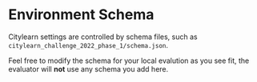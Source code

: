 # Environment Schema

Citylearn settings are controlled by schema files, such as `citylearn_challenge_2022_phase_1/schema.json`.

Feel free to modify the schema for your local evalution as you see fit, the evaluator will **not** use any schema you add here.